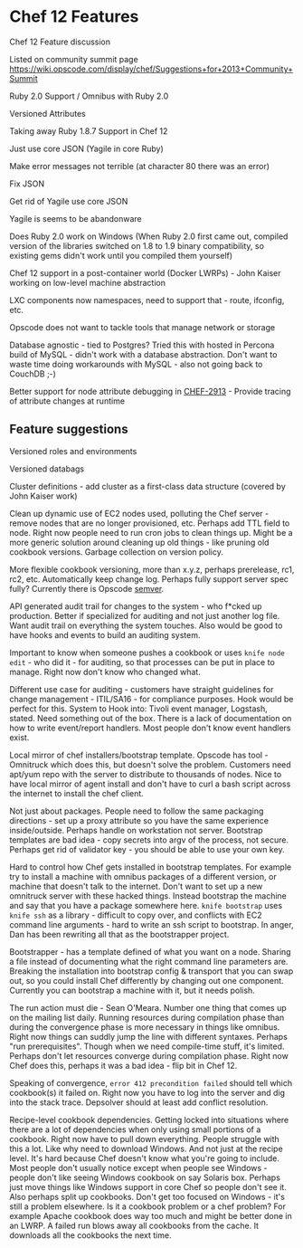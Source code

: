 Chef 12 Features
================

Chef 12 Feature discussion

Listed on community summit page
https://wiki.opscode.com/display/chef/Suggestions+for+2013+Community+Summit  

Ruby 2.0 Support / Omnibus with Ruby 2.0

Versioned Attributes

Taking away Ruby 1.8.7 Support in Chef 12

Just use core JSON (Yagile in core Ruby)

Make error messages not terrible (at character 80 there was an error)

Fix JSON

Get rid of Yagile use core JSON

Yagile is seems to be abandonware

Does Ruby 2.0 work on Windows (When Ruby 2.0 first came out, compiled version of the libraries switched on 1.8 
to 1.9 binary compatibility, so existing gems didn't work until you compiled them yourself)

Chef 12 support in a post-container world (Docker LWRPs) - John Kaiser working on low-level machine abstraction

LXC components now namespaces, need to support that - route, ifconfig, etc.

Opscode does not want to tackle tools that manage network or storage

Database agnostic - tied to Postgres?  Tried this with hosted in Percona build of MySQL - didn't work with a database abstraction.  Don't want to waste time doing workarounds with MySQL - also not going back to CouchDB ;-)

Better support for node attribute debugging in [CHEF-2913](https://tickets.opscode.com/browse/CHEF-2913) - Provide tracing of attribute changes at runtime

## Feature suggestions

Versioned roles and environments

Versioned databags

Cluster definitions - add cluster as a first-class data structure (covered by John Kaiser work)

Clean up dynamic use of EC2 nodes used, polluting the Chef server - remove nodes that are no longer provisioned, etc.  Perhaps add TTL field to node.  Right now people need to run cron jobs to clean things up.  Might be a more generic solution around cleaning up old things - like pruning old cookbook versions.  Garbage collection on version policy.

More flexible cookbook versioning, more than x.y.z, perhaps prerelease, rc1, rc2, etc.  Automatically keep change log.  Perhaps fully support server spec fully?  Currently there is Opscode [semver](http://semver.org).

API generated audit trail for changes to the system - who f*cked up production.  Better if specialized for auditing and not just another log file.  Want audit trail on everything the system touches.  Also would be good to have hooks and events to build an auditing system.

Important to know when someone pushes a cookbook or uses `knife node edit` - who did it - for auditing, so that processes can be put in place to manage.  Right now don't know who changed what.

Different use case for auditing - customers have straight guidelines for change management - ITIL/SA16 - for compliance purposes.  Hook would be perfect for this.  System to Hook into: Tivoli event manager, Logstash, stated.  Need something out of the box.  There is a lack of documentation on how to write event/report handlers.  Most people don't know event handlers exist.

Local mirror of chef installers/bootstrap template.  Opscode has tool - Omnitruck which does this, but doesn't solve the problem.  Customers need apt/yum repo with the server to distribute to thousands of nodes.  Nice to have local mirror of agent install and don't have to curl a bash script across the internet to install the chef client.

Not just about packages.  People need to follow the same packaging directions - set up a proxy attribute so you have the same experience inside/outside.  Perhaps handle on workstation not server.  Bootstrap templates are bad idea - copy secrets into argv of the process, not secure.  Perhaps get rid of validator key - you should be able to use your own key.

Hard to control how Chef gets installed in bootstrap templates.  For example try to install a machine with omnibus packages of a different version, or machine that doesn't talk to the internet.  Don't want to set up a new omnitruck server with these hacked things.  Instead bootstrap the machine and say that you have a package somewhere here.  `knife bootstrap` uses `knife ssh` as a library - difficult to copy over, and conflicts with EC2 command line arguments - hard to write an ssh script to bootstrap.  In anger, Dan has been rewriting all that as the bootstrapper project.

Bootstrapper - has a template defined of what you want on a node.  Sharing a file instead of documenting what the right command line parameters are.  Breaking the installation into bootstrap config & transport that you can swap out, so you could install Chef differently by changing out one component.  Currently you can bootstrap a machine with it, but it needs polish.

The run action must die - Sean O'Meara.  Number one thing that comes up on the mailing list daily.  Running resources during compilation phase than during the convergence phase is more necessary in things like omnibus.  Right now things can suddly jump the line with different syntaxes.  Perhaps "run prerequisites".  Though when we need compile-time stuff, it's limited.  Perhaps don't let resources converge during compilation phase.  Right now Chef does this, perhaps it was a bad idea - flip bit in Chef 12.

Speaking of convergence, `error 412 precondition failed` should tell which cookbook(s) it failed on.  Right now you have to log into the server and dig into the stack trace.  Depsolver should at least add conflict resolution.

Recipe-level cookbook dependencies.  Getting locked into situations where there are a lot of dependencies when only using small portions of a cookbook.  Right now have to pull down everything.  People struggle with this a lot.  Like why need to download Windows.  And not just at the recipe level.  It's hard because Chef doesn't know what you're going to include.  Most people don't usually notice except when people see Windows - people don't like seeing Windows cookbook on say Solaris box.  Perhaps just move things like Windows support in core Chef so people don't see it.  Also perhaps split up cookbooks.  Don't get too focused on Windows - it's still a problem elsewhere.  Is it a cookbook problem or a chef problem?  For example Apache cookbook does way too much and might be better done in an LWRP.  A failed run blows away all cookbooks from the cache.   It downloads all the cookbooks the next time.